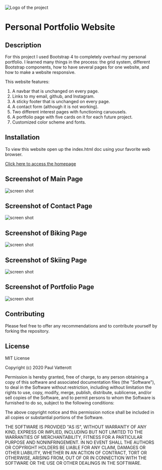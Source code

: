 ![Logo of the project](assets/Images/MyPost.png)

# Personal Portfolio Website    

## Description

For this project I used Bootstrap 4 to completely overhaul my personal portfolio. I learned many things in the process: the grid system, different Bootstrap components, how to have several pages for one website, and how to make a website responsive. 

This website features:

1. A navbar that is unchanged on every page.
2. Links to my email, github, and Instagram.
3. A sticky footer that is unchanged on every page.
4. A contact form (although it is not working).
5. Two different interest pages with functioning caruousels.
6. A portfolio page with five cards on it for each future project.
7. Customized color scheme and fonts.

## Installation

To view this website open up the index.html doc using your favorite web browser.

[Click here to access the homepage](https://pfvatterott.github.io/)

## Screenshot of Main Page

![screen shot](assets/Images/screenshot.png)

## Screenshot of Contact Page

![screen shot](assets/Images/contactscreenshot.png)

## Screenshot of Biking Page

![screen shot](assets/Images/bikingscreenshot.png)

## Screenshot of Skiing Page

![screen shot](assets/Images/skiingscreenshot.png)

## Screenshot of Portfolio Page

![screen shot](assets/Images/portfolioscreenshot.png)

## Contributing

Please feel free to offer any recommendations and to contribute yourself by forking the repository. 

## License

MIT License

Copyright (c) 2020 Paul Vatterott

Permission is hereby granted, free of charge, to any person obtaining a copy
of this software and associated documentation files (the "Software"), to deal
in the Software without restriction, including without limitation the rights
to use, copy, modify, merge, publish, distribute, sublicense, and/or sell
copies of the Software, and to permit persons to whom the Software is
furnished to do so, subject to the following conditions:

The above copyright notice and this permission notice shall be included in all
copies or substantial portions of the Software.

THE SOFTWARE IS PROVIDED "AS IS", WITHOUT WARRANTY OF ANY KIND, EXPRESS OR
IMPLIED, INCLUDING BUT NOT LIMITED TO THE WARRANTIES OF MERCHANTABILITY,
FITNESS FOR A PARTICULAR PURPOSE AND NONINFRINGEMENT. IN NO EVENT SHALL THE
AUTHORS OR COPYRIGHT HOLDERS BE LIABLE FOR ANY CLAIM, DAMAGES OR OTHER
LIABILITY, WHETHER IN AN ACTION OF CONTRACT, TORT OR OTHERWISE, ARISING FROM,
OUT OF OR IN CONNECTION WITH THE SOFTWARE OR THE USE OR OTHER DEALINGS IN THE
SOFTWARE.
